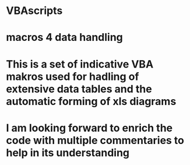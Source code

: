 # VBAscripts
# macros 4 data handling
# This is a set of indicative VBA makros used for hadling of extensive data tables and the automatic forming of xls diagrams
# I am looking forward to enrich the code with multiple commentaries to help in its understanding
